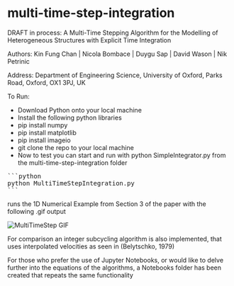 # multi-time-step-integration

DRAFT in process: 
A Multi-Time Stepping Algorithm for the Modelling of Heterogeneous Structures with Explicit Time Integration

Authors:
Kin Fung Chan | Nicola Bombace | Duygu Sap | David Wason | Nik Petrinic

Address:
Department of Engineering Science,
University of Oxford, Parks Road, Oxford,
OX1 3PJ, UK

To Run:
- Download Python onto your local machine
- Install the following python libraries
- pip install numpy
- pip install matplotlib
- pip install imageio
- git clone the repo to your local machine
- Now to test you can start and run with python SimpleIntegrator.py from the multi-time-step-integration folder

<pre>
```python
python MultiTimeStepIntegration.py 
```
</pre>
runs the 1D Numerical Example from Section 3 of the paper with the following .gif output

![MultiTimeStep GIF](Updated_Multi-time-step.gif)

For comparison an integer subcycling algorithm is also implemented, that uses interpolated velocities as seen in (Belytschko, 1979)

For those who prefer the use of Jupyter Notebooks, or would like to delve further into the equations of the
algorithms, a Notebooks folder has been created that repeats the same functionality
